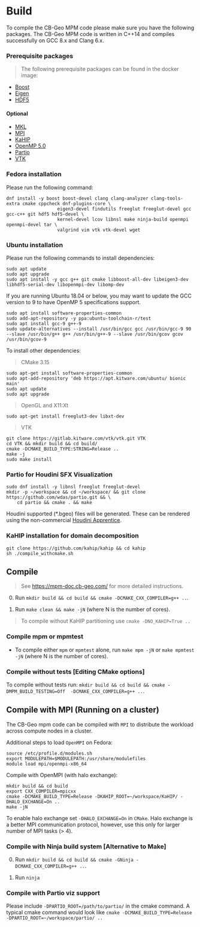 # Build

To compile the CB-Geo MPM code please make sure you have the following packages. The CB-Geo MPM code is written in C++14 and compiles successfully on GCC 8.x and Clang 6.x.

### Prerequisite packages
> The following prerequisite packages can be found in the docker image:

* [Boost](http://www.boost.org/)
* [Eigen](http://eigen.tuxfamily.org/)
* [HDF5](https://support.hdfgroup.org/HDF5/)

#### Optional
* [MKL](https://software.intel.com/en-us/mkl)
* [MPI](https://www.open-mpi.org/)
* [KaHIP](https://github.com/schulzchristian/KaHIP)
* [OpenMP 5.0](https://www.openmp.org/specifications/)
* [Partio](https://github.com/wdas/partio)
* [VTK](https://www.vtk.org/)

### Fedora installation

Please run the following command:

```shell
dnf install -y boost boost-devel clang clang-analyzer clang-tools-extra cmake cppcheck dnf-plugins-core \
                   eigen3-devel findutils freeglut freeglut-devel gcc gcc-c++ git hdf5 hdf5-devel \
                   kernel-devel lcov libnsl make ninja-build openmpi openmpi-devel tar \
                   valgrind vim vtk vtk-devel wget
```

### Ubuntu installation

Please run the following commands to install dependencies:

```
sudo apt update
sudo apt upgrade
sudo apt install -y gcc g++ git cmake libboost-all-dev libeigen3-dev libhdf5-serial-dev libopenmpi-dev libomp-dev
```

If you are running Ubuntu 18.04 or below, you may want to update the GCC version to 9 to have OpenMP 5 specifications
support.

```
sudo apt install software-properties-common
sudo add-apt-repository -y ppa:ubuntu-toolchain-r/test
sudo apt install gcc-9 g++-9
sudo update-alternatives --install /usr/bin/gcc gcc /usr/bin/gcc-9 90 --slave /usr/bin/g++ g++ /usr/bin/g++-9 --slave /usr/bin/gcov gcov /usr/bin/gcov-9

```

To install other dependencies:
> CMake 3.15
```
sudo apt-get install software-properties-common
sudo apt-add-repository 'deb https://apt.kitware.com/ubuntu/ bionic main'
sudo apt update
sudo apt upgrade
```

> OpenGL and X11:Xt
```
sudo apt-get install freeglut3-dev libxt-dev
```

> VTK
```
git clone https://gitlab.kitware.com/vtk/vtk.git VTK
cd VTK && mkdir build && cd build/
cmake -DCMAKE_BUILD_TYPE:STRING=Release ..
make -j
sudo make install
```

### Partio for Houdini SFX Visualization

```shell
sudo dnf install -y libnsl freeglut freeglut-devel
mkdir -p ~/workspace && cd ~/workspace/ && git clone https://github.com/wdas/partio.git && \
    cd partio && cmake . && make
```

Houdini supported (*.bgeo) files will be generated. These can be rendered using the non-commercial [Houdini Apprentice](https://www.sidefx.com/download/).

### KaHIP installation for domain decomposition

```shell
git clone https://github.com/kahip/kahip && cd kahip
sh ./compile_withcmake.sh
```

## Compile
> See https://mpm-doc.cb-geo.com/ for more detailed instructions. 

0. Run `mkdir build && cd build && cmake -DCMAKE_CXX_COMPILER=g++ ..`.

1. Run `make clean && make -jN` (where N is the number of cores).

> To compile without KaHIP partitioning use `cmake -DNO_KAHIP=True ..`

### Compile mpm or mpmtest

* To compile either `mpm` or `mpmtest` alone, run `make mpm -jN` or `make mpmtest -jN` (where N is the number of cores).

### Compile without tests [Editing CMake options]

To compile without tests run: `mkdir build && cd build && cmake -DMPM_BUILD_TESTING=Off  -DCMAKE_CXX_COMPILER=g++ ..`.

## Compile with MPI (Running on a cluster)

The CB-Geo mpm code can be compiled with `MPI` to distribute the workload across compute nodes in a cluster.

Additional steps to load `OpenMPI` on Fedora:

```
source /etc/profile.d/modules.sh
export MODULEPATH=$MODULEPATH:/usr/share/modulefiles
module load mpi/openmpi-x86_64
```

Compile with OpenMPI (with halo exchange):

```
mkdir build && cd build 
export CXX_COMPILER=mpicxx
cmake -DCMAKE_BUILD_TYPE=Release -DKAHIP_ROOT=~/workspace/KaHIP/ -DHALO_EXCHANGE=On ..
make -jN
```

To enable halo exchange set `-DHALO_EXCHANGE=On` in `CMake`. Halo exchange is a better MPI communication protocol, however, use this only for larger number of MPI tasks (> 4).

### Compile with Ninja build system [Alternative to Make]

0. Run `mkdir build && cd build && cmake -GNinja -DCMAKE_CXX_COMPILER=g++ ..`.

1. Run `ninja`

### Compile with Partio viz support

Please include `-DPARTIO_ROOT=/path/to/partio/` in the cmake command. A typical cmake command would look like `cmake -DCMAKE_BUILD_TYPE=Release -DPARTIO_ROOT=~/workspace/partio/ ..`
